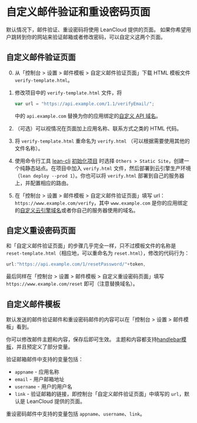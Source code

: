 # 自定义邮件验证和重设密码页面

默认情况下，邮件验证、重设密码将使用 LeanCloud 提供的页面。
如果你希望用户跳转到你的网站来验证邮箱或者修改密码，可以自定义这两个页面。

## 自定义邮件验证页面

0. 从「控制台 > 设置 > 邮件模板 > 自定义邮件验证页面」下载 HTML 模板文件 `verify-template.html`。 

1. 修改项目中的 `verify-template.html` 文件，将

    ```js
    var url = "https://api.example.com/1.1/verifyEmail/";
    ```

    中的 `api.example.com` 替换为你的应用绑定的[自定义 API 域名](custom-api-domain-guide.html#API_域名)。

2. （可选）可以视情况在页面加上应用名称、联系方式之类的 HTML 代码。

3. 将 `verify-template.html` 重命名为 `verify.html` （可以根据需要使用其他的文件名称）。

4. 使用命令行工具 [lean-cli](leanengine_cli.html) [初始化项目](leanengine_quickstart.html) 时选择 `Others > Static Site`，创建一个纯静态站点。在项目中加入 `verify.html` 文件，然后部署到云引擎生产环境（`lean deploy --prod 1`）。你也可以将 `verify.html` 部署到自己的服务器上，并配置相应的路由。

5. 在「控制台 > 设置 > 邮件模板 > 自定义邮件验证页面」填写 url：`https://www.example.com/verify`，其中 `www.example.com` 是你的应用绑定的[自定义云引擎域名](custom-api-domain-guide.html#云引擎域名)或者你自己的服务器使用的域名。

## 自定义重设密码页面

和「自定义邮件验证页面」的步骤几乎完全一样，只不过模板文件的名称是 `reset-template.html`（相应地，可以重命名为 `reset.html`），修改的代码行为：

```js
url:"https://api.example.com/1/resetPassword/"+token,
```

最后同样在「控制台 > 设置 > 邮件模板 > 自定义重设密码页面」填写 `https://www.example.com/reset` 即可（注意替换域名）。

## 自定义邮件模板

默认发送的邮件验证邮件和重设密码邮件的内容可以在「控制台 > 设置 > 邮件模板」看到。

你可以修改邮件主题和内容，保存后即可生效。
主题和内容都支持[handlebar模板](http://handlebarsjs.com/)，并且预定义了部分变量。

验证邮箱邮件中支持的变量包括：

* `appname` - 应用名称
* `email` - 用户邮箱地址
* `username` - 用户的用户名
* `link` - 验证邮箱的链接，即控制台「自定义邮件验证页面」中填写的 `url`，默认是 LeanCloud 提供的页面。

重设密码邮件中支持的变量包括 `appname`、`username`、`link`。